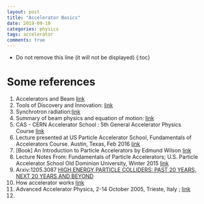 ```yaml
---
layout: post
title: "Accelerator Basics"
date: 2019-09-10
categories: physics
tags: accelerator
comments: true
---
```


* Do not remove this line (it will not be displayed)
{:toc}

# Some references

1. Accelerators and Beam [link](https://www-oxfordscholarship-com.ezproxy.cern.ch/view/10.1093/acprof:oso/9780198508298.001.0001/acprof-9780198508298-chapter-2s)
2. Tools of Discovery and Innovation: [link](https://www.aps.org/units/dpb/upload/accel_beams_2013d_lowr.pdf)
2. Synchrotron radiation:[link](https://www.slac.stanford.edu/pubs/slacpubs/16250/slac-pub-16450.pdf)
1. Summary of beam physics and equation of motion: [link](https://warwick.ac.uk/fac/sci/physics/staff/academic/boyd/warwick_week/beamphysics/beam_physics_1.pdf)
2. CAS - CERN Accelerator School : 5th General Accelerator Physics Course [link](http://cds.cern.ch/record/235242)
3. Lecture presented at US Particle Accelerator School, Fundamentals of Accelerators Course. Austin, Texas, Feb 2016 [link](https://www.slac.stanford.edu/pubs/slacpubs/16250/slac-pub-16450.pdf)
4. [Book] An Introduction to Particle Accelerators by Edmund Wilson [link](https://www-oxfordscholarship-com.ezproxy.cern.ch/view/10.1093/acprof:oso/9780198508298.001.0001/acprof-9780198508298-chapter-2)
5. Lecture Notes From: Fundamentals of Particle Accelerators; U.S. Particle Accelerator School Old Dominion University, Winter 2015  [link](https://people.nscl.msu.edu/~lund/uspas/ap_2018/lec_lund/01.intro.pdf)
6. Arxiv:1205.3087 [HIGH ENERGY PARTICLE COLLIDERS: PAST 20 YEARS, NEXT 20 YEARS AND BEYOND](https://arxiv.org/pdf/1205.3087.pdf)
7. How accelerator works [link](https://home.cern/science/accelerators/how-accelerator-works)
8. Advanced Accelerator Physics, 2-14 October 2005, Trieste, Italy ; [link](http://cas.web.cern.ch/schools/trieste-2005)
9.